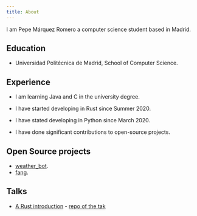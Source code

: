 ```yaml
---
title: About
---
```


I am Pepe Márquez Romero a computer science student based in Madrid.

## Education

- Universidad Politécnica de Madrid, School of Computer Science.

## Experience 
 - I am learning Java and C in the university degree.

 - I have started developing in Rust since Summer 2020.
 
 - I have stated developing in Python since March 2020.
 
 - I have done significant contributions to open-source projects.

## Open Source projects
- [weather_bot](https://github.com/pxp9/weather_bot_rust/).
- [fang](https://github.com/ayrat555/fang).

## Talks
- [A Rust introduction](https://www.youtube.com/watch?v=NL6d74ISbss) - [repo of the tak](https://github.com/pxp9/acm_rust)

